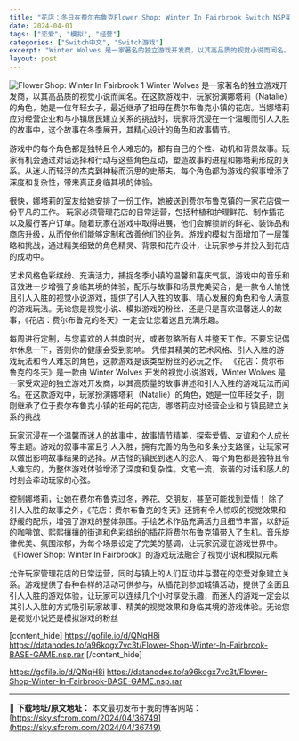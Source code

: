 ```yaml
---
title: "花店：冬日在费尔布鲁克Flower Shop: Winter In Fairbrook Switch NSP英文 64M"
date: 2024-04-01
tags: ["恋爱", "模拟", "经营"]
categories: ["Switch中文", "Switch游戏"]
excerpt: "Winter Wolves 是一家著名的独立游戏开发商，以其高品质的视觉小说而闻名。在这款游戏中，玩家扮演娜塔莉（Natalie）的角色，她是一位年轻女子，最近继承了祖母在费尔布鲁克小镇的花店。当娜塔莉应对经营企业和与小镇居民建立关系的挑战时，玩家将沉浸在一个温暖而引人入胜的故事中，这个故事在冬季展&hellip;"
layout: post
---
```


<img class="aligncenter" src="https://sky.sfcrom.com/wp-content/uploads/2024/04/20240401152332-2163e.jpeg" alt="Flower Shop: Winter In Fairbrook 1" />
Winter Wolves 是一家著名的独立游戏开发商，以其高品质的视觉小说而闻名。在这款游戏中，玩家扮演娜塔莉（Natalie）的角色，她是一位年轻女子，最近继承了祖母在费尔布鲁克小镇的花店。当娜塔莉应对经营企业和与小镇居民建立关系的挑战时，玩家将沉浸在一个温暖而引人入胜的故事中，这个故事在冬季展开，其精心设计的角色和故事情节。

游戏中的每个角色都是独特且令人难忘的，都有自己的个性、动机和背景故事。玩家有机会通过对话选择和行动与这些角色互动，塑造故事的进程和娜塔莉形成的关系。从迷人而轻浮的杰克到神秘而沉思的史蒂夫，每个角色都为游戏的叙事增添了深度和复杂性，带来真正身临其境的体验。

很快，娜塔莉的室友给她安排了一份工作，她被送到费尔布鲁克镇的一家花店做一份平凡的工作。
玩家必须管理花店的日常运营，包括种植和护理鲜花、制作插花以及履行客户订单。随着玩家在游戏中取得进展，他们会解锁新的鲜花、装饰品和商店升级，从而使他们能够定制和改善他们的业务。游戏的模拟方面增加了一层策略和挑战，通过精美细致的角色精灵、背景和花卉设计，让玩家参与并投入到花店的成功中。

艺术风格色彩缤纷、充满活力，捕捉冬季小镇的温馨和喜庆气氛。游戏中的音乐和音效进一步增强了身临其境的体验，配乐与故事和场景完美契合，是一款令人愉悦且引人入胜的视觉小说游戏，提供了引人入胜的故事、精心发展的角色和令人满意的游戏玩法。无论您是视觉小说、模拟游戏的粉丝，还是只是喜欢温馨迷人的故事，《花店：费尔布鲁克的冬天》一定会让您着迷且充满乐趣。

每周进行定制，与您喜欢的人共度时光，或者忽略所有人并整天工作。不要忘记偶尔休息一下，否则你的健康会受到影响。
凭借其精美的艺术风格、引人入胜的游戏玩法和令人难忘的角色，这款游戏是该类型粉丝的必玩之作。 《花店：费尔布鲁克的冬天》是一款由 Winter Wolves 开发的视觉小说游戏，Winter Wolves 是一家受欢迎的独立游戏开发商，以其高质量的故事讲述和引人入胜的游戏玩法而闻名。在这款游戏中，玩家扮演娜塔莉（Natalie）的角色，她是一位年轻女子，刚刚继承了位于费尔布鲁克小镇的祖母的花店。娜塔莉应对经营企业和与镇民建立关系的挑战

玩家沉浸在一个温馨而迷人的故事中，故事情节精美，探索爱情、友谊和个人成长等主题。游戏的叙事丰富且引人入胜，拥有完善的角色和多条分支路径，让玩家可以做出影响故事结果的选择。从古怪的镇民到迷人的恋人，每个角色都是独特且令人难忘的，为整体游戏体验增添了深度和复杂性。文笔一流，诙谐的对话和感人的时刻会牵动玩家的心弦。

控制娜塔莉，让她在费尔布鲁克过冬，养花、交朋友，甚至可能找到爱情！
除了引人入胜的故事之外，《花店：费尔布鲁克的冬天》还拥有令人惊叹的视觉效果和舒缓的配乐，增强了游戏的整体氛围。手绘艺术作品充满活力且细节丰富，以舒适的咖啡馆、熙熙攘攘的街道和色彩缤纷的插花将费尔布鲁克镇带入了生机。音乐旋律优美、氛围浓郁，为每个场景设定了完美的基调，让玩家沉浸在游戏世界中。 《Flower Shop: Winter In Fairbrook》的游戏玩法融合了视觉小说和模拟元素

允许玩家管理花店的日常运营，同时与镇上的人们互动并与潜在的恋爱对象建立关系。游戏提供了各种各样的活动可供参与，从插花到参加城镇活动，提供了全面且引人入胜的游戏体验，让玩家可以连续几个小时享受乐趣，而迷人的游戏一定会以其引人入胜的方式吸引玩家故事、精美的视觉效果和身临其境的游戏体验。无论您是视觉小说还是模拟游戏的粉丝

[content_hide]
https://gofile.io/d/QNqH8i
https://datanodes.to/a96kogx7vc3t/Flower-Shop-Winter-In-Fairbrook-BASE-GAME.nsp.rar
[/content_hide]

<!--wechatfans start-->
https://gofile.io/d/QNqH8i
https://datanodes.to/a96kogx7vc3t/Flower-Shop-Winter-In-Fairbrook-BASE-GAME.nsp.rar
<!--wechatfans end-->

---
📖 **下载地址/原文地址：** 本文最初发布于我的博客网站：[https://sky.sfcrom.com/2024/04/36749](https://sky.sfcrom.com/2024/04/36749)
